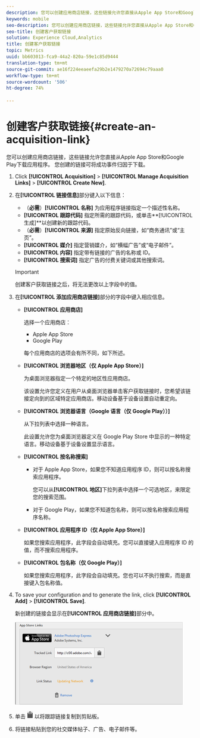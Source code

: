 ```yaml
---
description: 您可以创建应用商店链接，这些链接允许您直接从Apple App Store和Google Play下载应用程序。 您创建的链接可将成功事件归因于下载。
keywords: mobile
seo-description: 您可以创建应用商店链接，这些链接允许您直接从Apple App Store和Google Play下载应用程序。 您创建的链接可将成功事件归因于下载。
seo-title: 创建客户获取链接
solution: Experience Cloud,Analytics
title: 创建客户获取链接
topic: Metrics
uuid: bb603013-fca9-44a2-820a-59e1c85d9444
translation-type: tm+mt
source-git-commit: ae16f224eeaeefa29b2e1479270a72694c79aaa0
workflow-type: tm+mt
source-wordcount: '506'
ht-degree: 74%

---
```



# 创建客户获取链接{#create-an-acquisition-link}

您可以创建应用商店链接，这些链接允许您直接从Apple App Store和Google Play下载应用程序。 您创建的链接可将成功事件归因于下载。

1. Click **[!UICONTROL Acquisition]** > **[!UICONTROL Manage Acquisition Links]** > **[!UICONTROL Create New]**.
1. 在&#x200B;**[!UICONTROL 链接信息]**&#x200B;部分键入以下信息：

   * （**必需**）**[!UICONTROL 名称]**
为应用程序链接指定一个描述性名称。
   * **[!UICONTROL 跟踪代码]**
指定所需的跟踪代码，或单击**[!UICONTROL 生成]**&#x200B;以创建新的跟踪代码。
   * （**必需**）**[!UICONTROL 来源]**
指定原始反向链接，如“商务通讯”或“主页”。
   * **[!UICONTROL 媒介]**
指定营销媒介，如“横幅广告”或“电子邮件”。
   * **[!UICONTROL 内容]**
指定带有链接的广告的名称或 ID。
   * **[!UICONTROL 搜索词]**
指定广告的付费关键词或其他搜索词。
   >[!IMPORTANT]
   >
   >创建客户获取链接之后，将无法更改以上字段中的值。

1. 在&#x200B;**[!UICONTROL 添加应用商店链接]**&#x200B;部分的字段中键入相应信息。

   * **[!UICONTROL 应用商店]**

      选择一个应用商店：
      * Apple App Store
      * Google Play

      每个应用商店的选项会有所不同，如下所述。

   * **[!UICONTROL 浏览器地区（仅 Apple App Store）]**

      为桌面浏览器指定一个特定的地区性应用商店。

      该设置允许您定义在用户从桌面浏览器单击客户获取链接时，您希望该链接定向到的区域特定应用商店。移动设备基于设备设置自动重定向。

   * **[!UICONTROL 浏览器语言（Google 语言（仅 Google Play））]**

      从下拉列表中选择一种语言。

      此设置允许您为桌面浏览器定义在 Google Play Store 中显示的一种特定语言。移动设备基于设备设置显示语言。

   * **[!UICONTROL 按名称搜索]**

      * 对于 Apple App Store，如果您不知道应用程序 ID，则可以按名称搜索应用程序。

         您可以从&#x200B;**[!UICONTROL 地区]**&#x200B;下拉列表中选择一个可选地区，来限定您的搜索范围。

      * 对于 Google Play，如果您不知道包名称，则可以按名称搜索应用程序名称。
   * **[!UICONTROL 应用程序 ID（仅 Apple App Store）]**

      如果您搜索应用程序，此字段会自动填充。您可以直接键入应用程序 ID 的值，而不搜索应用程序。

   * **[!UICONTROL 包名称（仅 Google Play）]**

      如果您搜索应用程序，此字段会自动填充。您也可以不执行搜索，而是直接键入包名称值。



1. To save your configuration and to generate the link, click **[!UICONTROL Add]** > **[!UICONTROL Save]**.

   新创建的链接会显示在&#x200B;**[!UICONTROL 应用商店链接]**&#x200B;部分中。

   ![商店链接](assets/apps_store_links.png)

1. 单击 ![剪贴板图标](assets/icon_clipboard.png) 以将跟踪链接复制到剪贴板。

1. 将链接粘贴到您的社交媒体帖子、广告、电子邮件等。